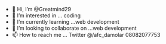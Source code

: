 - 👋 Hi, I’m @Greatmind29
- 👀 I’m interested in ... coding
- 🌱 I’m currently learning ...web development
- 💞️ I’m looking to collaborate on ...web development
- 📫 How to reach me ... Twitter @/afc_damolar 08082077753

<!---
Greatmind29/Greatmind29 is a ✨ special ✨ repository because its `README.md` (this file) appears on your GitHub profile.
You can click the Preview link to take a look at your changes.
--->
